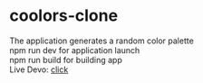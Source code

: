 # coolors-clone
The application generates a random color palette  
npm run dev for application launch  
npm run build for building app  
Live Devo: [click](https://vercel.com/ibragimov-github/coolors-clone)
